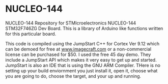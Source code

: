 # NUCLEO-144
NUCLEO-144 Repository for STMIcroelectronics NUCLEO-144 STM32F746ZG Dev Board.  This is a library of Arduino like functions written for this particular board.

This code is compiled using the JumpStart C++ for Cortex Ver 9.12 which can be demoed for free at www.imagecraft.com or a non-commercial license can be purchased for $50.  I used the free 45 day demo.  They include a JumpStart API which makes it very easy to get up and started.  JumpStart is also an IDE that is using the GNU ARM Compiler.  THere is no setting up your build enviornment you just install it, open it, choose what you are going to do, choose the target, and your up and running.   

